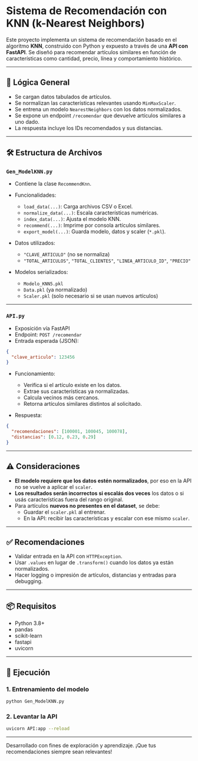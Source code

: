 
# Sistema de Recomendación con KNN (k-Nearest Neighbors)

Este proyecto implementa un sistema de recomendación basado en el algoritmo **KNN**, construido con Python y expuesto a través de una **API con FastAPI**. Se diseñó para recomendar artículos similares en función de características como cantidad, precio, línea y comportamiento histórico.

---

## 🧠 Lógica General

- Se cargan datos tabulados de artículos.
- Se normalizan las características relevantes usando `MinMaxScaler`.
- Se entrena un modelo `NearestNeighbors` con los datos normalizados.
- Se expone un endpoint `/recomendar` que devuelve artículos similares a uno dado.
- La respuesta incluye los IDs recomendados y sus distancias.

---

## 🛠️ Estructura de Archivos

### `Gen_ModelKNN.py`

- Contiene la clase `RecommendKnn`.
- Funcionalidades:
  - `load_data(...)`: Carga archivos CSV o Excel.
  - `normalize_data(...)`: Escala características numéricas.
  - `index_data(...)`: Ajusta el modelo KNN.
  - `recommend(...)`: Imprime por consola artículos similares.
  - `export_model(...)`: Guarda modelo, datos y scaler (`*.pkl`).

- Datos utilizados:
  - `"CLAVE_ARTICULO"` (no se normaliza)
  - `"TOTAL_ARTICULOS"`, `"TOTAL_CLIENTES"`, `"LINEA_ARTICULO_ID"`, `"PRECIO"`

- Modelos serializados:
  - `Modelo_KNN5.pkl`
  - `Data.pkl` (ya normalizado)
  - `Scaler.pkl` (solo necesario si se usan nuevos artículos)

---

### `API.py`

- Exposición vía FastAPI
- Endpoint: `POST /recomendar`
- Entrada esperada (JSON):
```json
{
  "clave_articulo": 123456
}
```

- Funcionamiento:
  - Verifica si el artículo existe en los datos.
  - Extrae sus características ya normalizadas.
  - Calcula vecinos más cercanos.
  - Retorna artículos similares distintos al solicitado.

- Respuesta:
```json
{
  "recomendaciones": [100001, 100045, 100078],
  "distancias": [0.12, 0.23, 0.29]
}
```

---

## ⚠️ Consideraciones

- **El modelo requiere que los datos estén normalizados**, por eso en la API no se vuelve a aplicar el `scaler`.
- **Los resultados serán incorrectos si escalás dos veces** los datos o si usás características fuera del rango original.
- Para artículos **nuevos no presentes en el dataset**, se debe:
  - Guardar el `scaler.pkl` al entrenar.
  - En la API: recibir las características y escalar con ese mismo `scaler`.

---

## ✅ Recomendaciones

- Validar entrada en la API con `HTTPException`.
- Usar `.values` en lugar de `.transform()` cuando los datos ya están normalizados.
- Hacer logging o impresión de artículos, distancias y entradas para debugging.

---

## 📦 Requisitos

- Python 3.8+
- pandas
- scikit-learn
- fastapi
- uvicorn

---

## 🚀 Ejecución

### 1. Entrenamiento del modelo

```bash
python Gen_ModelKNN.py
```

### 2. Levantar la API

```bash
uvicorn API:app --reload
```

---

Desarrollado con fines de exploración y aprendizaje. ¡Que tus recomendaciones siempre sean relevantes!
